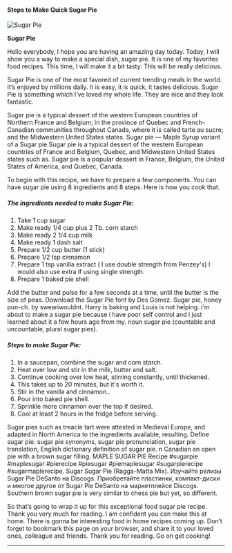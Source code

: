             

#### Steps to Make Quick Sugar Pie

![Sugar Pie](https://img-global.cpcdn.com/recipes/4705234626543616/751x532cq70/sugar-pie-recipe-main-photo.jpg)

**Sugar Pie**

Hello everybody, I hope you are having an amazing day today. Today, I will show you a way to make a special dish, sugar pie. It is one of my favorites food recipes. This time, I will make it a bit tasty. This will be really delicious.

Sugar Pie is one of the most favored of current trending meals in the world. It’s enjoyed by millions daily. It is easy, it is quick, it tastes delicious. Sugar Pie is something which I’ve loved my whole life. They are nice and they look fantastic.

Sugar pie is a typical dessert of the western European countries of Northern France and Belgium; in the province of Quebec and French-Canadian communities throughout Canada, where it is called tarte au sucre; and the Midwestern United States states. Sugar pie — Maple Syrup variant of a Sugar pie Sugar pie is a typical dessert of the western European countries of France and Belgium, Quebec, and Midwestern United States states such as. Sugar pie is a popular dessert in France, Belgium, the United States of America, and Quebec, Canada.

To begin with this recipe, we have to prepare a few components. You can have sugar pie using 8 ingredients and 8 steps. Here is how you cook that.

##### The ingredients needed to make Sugar Pie:

1.  Take 1 cup sugar
2.  Make ready 1/4 cup plus 2 Tb. corn starch
3.  Make ready 2 1/4 cup milk
4.  Make ready 1 dash salt
5.  Prepare 1/2 cup butter (1 stick)
6.  Prepare 1/2 tsp cinnamon
7.  Prepare 1 tsp vanilla extract ( I use double strength from Penzey's) I would also use extra if using single strength.
8.  Prepare 1 baked pie shell

Add the butter and pulse for a few seconds at a time, until the butter is the size of peas. Download the Sugar Pie font by Des Gomez. Sugar pie, honey pun-ch. by sweariwouldnt. Harry is baking and Louis is not helping. i'm about to make a sugar pie because i have poor self control and i just learned about it a few hours ago from my. noun sugar pie (countable and uncountable, plural sugar pies).

##### Steps to make Sugar Pie:

1.  In a saucepan, combine the sugar and corn starch.
2.  Heat over low and stir in the milk, butter and salt.
3.  Continue cooking over low heat, stirring constantly, until thickened.
4.  This takes up to 20 minutes, but it's worth it.
5.  Stir in the vanilla and cinnamon..
6.  Pour into baked pie shell.
7.  Sprinkle more cinnamon over the top if desired.
8.  Cool at least 2 hours in the fridge before serving.

Sugar pies such as treacle tart were attested in Medieval Europe, and adapted in North America to the ingredients available, resulting. Define sugar pie. sugar pie synonyms, sugar pie pronunciation, sugar pie translation, English dictionary definition of sugar pie. n Canadian an open pie with a brown sugar filling. MAPLE SUGAR PIE Recipe #sugarpie #maplesugar #pierecipe #piesugar #piemaplesugar #sugarpierecipe #sugarmaplerecipe. Sugar Sugar Pie (Ragga-Matta Mix). Изучайте релизы Sugar Pie DeSanto на Discogs. Приобретайте пластинки, компакт-диски и многое другое от Sugar Pie DeSanto на маркетплейсе Discogs. Southern brown sugar pie is very similar to chess pie but yet, so different.

So that’s going to wrap it up for this exceptional food sugar pie recipe. Thank you very much for reading. I am confident you can make this at home. There is gonna be interesting food in home recipes coming up. Don’t forget to bookmark this page on your browser, and share it to your loved ones, colleague and friends. Thank you for reading. Go on get cooking!

* * *